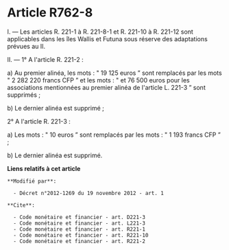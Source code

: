 # Article R762-8

I. ― Les articles R. 221-1 à R. 221-8-1 et R. 221-10 à R. 221-12 sont applicables dans les îles Wallis et Futuna sous réserve
des adaptations prévues au II. 

II. ― 1° A l'article R. 221-2 : 

a) Au premier alinéa, les mots : "  19 125 euros  ” sont remplacés par les mots " 2 282 220 francs CFP ” et les mots : " et
76 500 euros pour les associations mentionnées au premier alinéa de l'article L. 221-3 ” sont supprimés ; 

b) Le dernier alinéa est supprimé ; 

2° A l'article R. 221-3 : 

a) Les mots : " 10 euros ” sont remplacés par les mots : " 1 193 francs CFP ” ; 

b) Le dernier alinéa est supprimé.

**Liens relatifs à cet article**

	**Modifié par**:

	  - Décret n°2012-1269 du 19 novembre 2012 - art. 1

	**Cite**:

	  - Code monétaire et financier - art. D221-3
	  - Code monétaire et financier - art. L221-3
	  - Code monétaire et financier - art. R221-1
	  - Code monétaire et financier - art. R221-10
	  - Code monétaire et financier - art. R221-2
